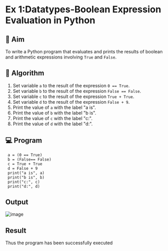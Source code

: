 
# Ex 1:Datatypes-Boolean Expression Evaluation in Python

## 🎯 Aim
To write a Python program that evaluates and prints the results of boolean and arithmetic expressions involving `True` and `False`.

## 🧠 Algorithm
1. Set variable `a` to the result of the expression `0 == True`.
2. Set variable `b` to the result of the expression `False == False`.
3. Set variable `c` to the result of the expression `True + True`.
4. Set variable `d` to the result of the expression `False + 9`.
5. Print the value of `a` with the label "a is".
6. Print the value of `b` with the label "b is".
7. Print the value of `c` with the label "c:".
8. Print the value of `d` with the label "d:".
## 💻 Program
     a = (0 == True)
     b = (False== False)
     c = True + True
     d = False + 9 
     print("a is", a)
     print("b is", b)
     print("c:", c)
     print("d:", d)
## Output
![image](https://github.com/user-attachments/assets/8c54ab90-de75-4831-ad17-ba254d65f2c2)

## Result
Thus the program has been successfully executed

